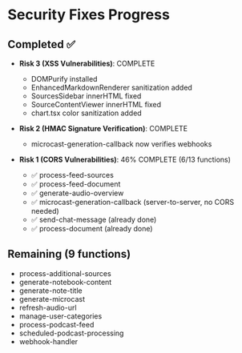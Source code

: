 # Security Fixes Progress

## Completed ✅
- **Risk 3 (XSS Vulnerabilities)**: COMPLETE
  - DOMPurify installed
  - EnhancedMarkdownRenderer sanitization added
  - SourcesSidebar innerHTML fixed
  - SourceContentViewer innerHTML fixed  
  - chart.tsx color sanitization added

- **Risk 2 (HMAC Signature Verification)**: COMPLETE
  - microcast-generation-callback now verifies webhooks

- **Risk 1 (CORS Vulnerabilities)**: 46% COMPLETE (6/13 functions)
  - ✅ process-feed-sources
  - ✅ process-feed-document
  - ✅ generate-audio-overview
  - ✅ microcast-generation-callback (server-to-server, no CORS needed)
  - ✅ send-chat-message (already done)
  - ✅ process-document (already done)

## Remaining (9 functions)
- process-additional-sources
- generate-notebook-content
- generate-note-title
- generate-microcast
- refresh-audio-url
- manage-user-categories
- process-podcast-feed
- scheduled-podcast-processing
- webhook-handler

